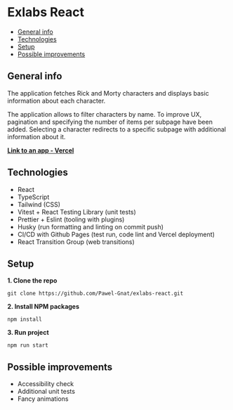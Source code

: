 
# Exlabs React

* [General info](#general-info)
* [Technologies](#technologies)
* [Setup](#setup)
* [Possible improvements](#possible-improvements)

## General info

The application fetches Rick and Morty characters and displays basic information about each character.

The application allows to filter characters by name. To improve UX, pagination and specifying the number of items per subpage have been added. Selecting a character redirects to a specific subpage with additional information about it.

**[Link to an app - Vercel](https://exlabs-react.vercel.app/)**

## Technologies

* React
* TypeScript
* Tailwind (CSS)
* Vitest + React Testing Library (unit tests)
* Prettier + Eslint (tooling with plugins)
* Husky (run formatting and linting on commit push)
* CI/CD with Github Pages (test run, code lint and Vercel deployment)
* React Transition Group (web transitions)

## Setup 

**1. Clone the repo**
```
git clone https://github.com/Pawel-Gnat/exlabs-react.git
```

**2. Install NPM packages**
```
npm install
```

**3. Run project**
```
npm run start
```

## Possible improvements

* Accessibility check
* Additional unit tests
* Fancy animations